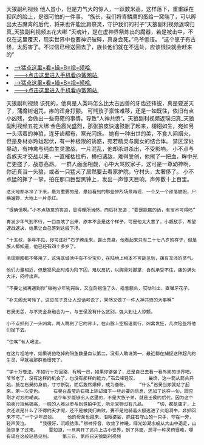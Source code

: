天狼副利视频    他人虽小，但是力气大的惊人，一跃数米高，这样落下，重重踩在狈风的脸上，是很可怕的一件事。    “族长，我们将青鳞鹰的蛋给一窝端了，可以孵出太古魔禽的后代，将来也许能比肩祭灵，守护我们的村子”天狼副利视频返璞归真_天狼副利视频五花大绑    “灭魂针，是在虚神界祭炼出的魔器，若是被击中，不仅在这里覆灭，现实世界中也要神识破碎，真身会死。”鸟爷低语。    “这个崽子有古怪，太厉害了。不过信已经送回去了，族长他们就在不远处，应该很快就会赶来的”

<li><a href="http://erwejm722.jue1015.xyz/#md_1016">-->猛点这里=看=操=B=视=频哈.</a></li>
<li><a href="http://erwejm722.jue1015.xyz/#md_1016">--->点击这里进入手机看@簧网站.</a></li>





<li><a href="http://erwejm722.jue1015.xyz/#md_1016">-->猛点这里=看=操=B=视=频哈.</a></li>
<li><a href="http://erwejm722.jue1015.xyz/#md_1016">--->点击这里进入手机看@簧网站.</a></li>



天狼副利视频    该死的，他真是人类吗怎么比太古凶兽的牙齿还锋锐，真是要逆天了，蒲魔树诅咒，疼的浑身打颤。    可熊孩子禀性难移，还是一如既往，依旧有点小凶残，会做出一些奇葩的事情。导致“人神共愤”。天狼副利视频返璞归真_天狼副利视频五花大绑    金色霞光盛烈，那张狼皮快速鼓胀了起来，栩栩如生，宛如另一头活着的神狼，连牙齿都有，寒光闪烁。
    她有一种出世的美，不食人间烟火，但是身材亦玲珑起伏，有一种极限的诱惑，宛若精灵与魔女的结合体。    禁区深处暴动，有神禽与纯血生灵激战，一片混乱，他却杀进杀出，不受影响。    小不点与各族天才交战以来，一直摧枯拉朽，横扫诸敌，难得受创，他擦了一把血，眸中光芒更盛了，战意高昂。    一群人面面相觑，心中大骂败家子，这可是一尊幼神啊，你还真当一头狼，或者一只猛犬了居然要去看家护院，守村头，太奢侈了。    小不点猛的挥了一掌，拍在那口巨型黑钟上，发出一声惊天巨响，声传数十上百里。

    这天地都冰冷了下来，最为重要的是，最初看到的那些惨烈场景再现，一个又一个部落被毁，尸横遍野，大地上一片赤红。

    “很确信啊。”小不点随意的答道，显得理所当然，而后补充道：“要是能赢的话，有宝术可得吗”

    青发少年气到不行，一口血咳了出来，原本不会是这个样子，可是他太大意了，小觑敌手，希望速战速决，结果让自己落到这般下场。

    “十五叔，多年不见，你可还好”石子腾走来，露出真身。他看起来只有二十七八岁的样子，但是族人都知道，他已经有四十多岁了。

    毛球眼睛都不够用了，这海底城池中有不少宝贝，在陆地上根本不可能见到，蕴有充沛的灵气。

    他们力量相近，但是狈风此时成为阶下囚，难以反抗，以胸骨对脚掌，自然承受不住，痛的满头大汗，闷哼出声。

    “不要让我再遇到你”银袍少年吼完后，又立刻抱住了头，捂着额头，哎呦叫出，直嘬牙花子。

    “补天阁太可怜了，这皮孩子真让人没话可说了，果然又做了一件人神共愤的大事啊”

    石昊无恙，与不灭金身融合为一，与王侯没有什么区别，强大到让人惊颤。

    小不点抓到了一头凶禽。两人跳到了它的背上，在山脉上空极速而行，凶禽发狂，几次险些将他们抛下去。

    “住嘴”有人喝道。

    在这片祖地中，如果说他吃掉的阳鱼数量自认第二，没有人敢说第一，最近都在捕捉这种超凡的生灵，早就被那群鱼恨死了。

    “学十万卷法，不如行十万里路，有朝一日，如果你够强了，还是自己去看一看外面的世界吧。爷爷老了，没有这样的机会了，也没有那样的能力。”石云峰轻叹。    最终，这一箭从箭头开始，抵在石昊的身前，寸寸断裂，而后轰然爆碎，成为齑粉。    “什么”石昊当即就站了起来，第一次变色。    石昊在晶莹的石碑上除却填下一些必要的信息，还加了这样一句，回应刚才对方的嘲讽。    这个年岁能够出入这里的，不是大族子弟，就是王侯的后代，因为这个拍卖行规格极高，一般的人难以参与到竞拍中去，所示宝物没有凡品。    “切，都是庸才，上次还说是什么了不得的天才呢，还不是被我们击败，要不是他骑着火麒逃进了火焰洞中，非抓回来不可。”一个少年反驳。    他的母亲也跑来，泪眼婆娑，抓住石守山的一只手，守在一旁，轻声哭泣。    “我很好，沉眠结束。”柳神传音，收敛了神曦，绿光如潮水般从大山中退走，山脉恢复了过来。    要知道，一旦离开了这片上古小世界，到了外面，想寻一种灵药很难，哪有现在这般轻易见到。    第三日、第四日天狼副利视频
